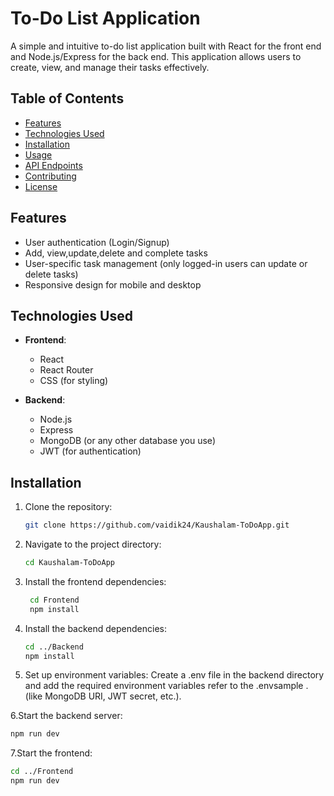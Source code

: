 # To-Do List Application

A simple and intuitive to-do list application built with React for the front end and Node.js/Express for the back end. This application allows users to create, view, and manage their tasks effectively.

## Table of Contents

- [Features](#features)
- [Technologies Used](#technologies-used)
- [Installation](#installation)
- [Usage](#usage)
- [API Endpoints](#api-endpoints)
- [Contributing](#contributing)
- [License](#license)

## Features

- User authentication (Login/Signup)
- Add, view,update,delete and complete tasks
- User-specific task management (only logged-in users can update or delete tasks)
- Responsive design for mobile and desktop

## Technologies Used

- **Frontend**:

  - React
  - React Router
  - CSS (for styling)

- **Backend**:
  - Node.js
  - Express
  - MongoDB (or any other database you use)
  - JWT (for authentication)

## Installation

1. Clone the repository:
   ```bash
   git clone https://github.com/vaidik24/Kaushalam-ToDoApp.git
   ```
2. Navigate to the project directory:
   ```bash
   cd Kaushalam-ToDoApp
   ```
3. Install the frontend dependencies:

   ```bash
    cd Frontend
    npm install
   ```

4. Install the backend dependencies:
   ```bash
   cd ../Backend
   npm install
   ```
5. Set up environment variables:
   Create a .env file in the backend directory and add the required environment variables refer to the .envsample . (like MongoDB URI, JWT secret, etc.).

6.Start the backend server:

```bash
npm run dev
```

7.Start the frontend:

```bash
cd ../Frontend
npm run dev
```
